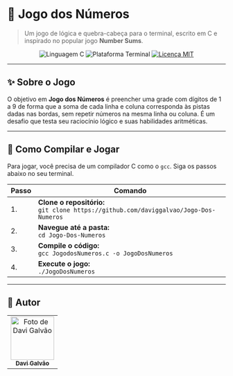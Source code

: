 # 🔢 Jogo dos Números

> Um jogo de lógica e quebra-cabeça para o terminal, escrito em C e inspirado no popular jogo **Number Sums**.

<p align="center">
  <img src="https://img.shields.io/badge/Language-C-blue?style=for-the-badge&logo=c" alt="Linguagem C">
  <img src="https://img.shields.io/badge/Platform-Terminal%20%2F%20CLI-lightgrey?style=for-the-badge&logo=gnometerminal" alt="Plataforma Terminal">
  <a href="https://github.com/daviggalvao/Jogo-Dos-Numeros/blob/main/LICENSE">
    <img src="https://img.shields.io/badge/License-MIT-green?style=for-the-badge" alt="Licença MIT">
  </a>
</p>

---

## ✨ Sobre o Jogo

O objetivo em **Jogo dos Números** é preencher uma grade com dígitos de 1 a 9 de forma que a soma de cada linha e coluna corresponda às pistas dadas nas bordas, sem repetir números na mesma linha ou coluna. É um desafio que testa seu raciocínio lógico e suas habilidades aritméticas.

---

## 🚀 Como Compilar e Jogar

Para jogar, você precisa de um compilador C como o `gcc`. Siga os passos abaixo no seu terminal.

| Passo | Comando                                                                |
| ----- | ---------------------------------------------------------------------- |
| 1.    | **Clone o repositório:**<br>`git clone https://github.com/daviggalvao/Jogo-Dos-Numeros` |
| 2.    | **Navegue até a pasta:**<br>`cd Jogo-Dos-Numeros`                           |
| 3.    | **Compile o código:**<br>`gcc JogodosNumeros.c -o JogoDosNumeros`          |
| 4.    | **Execute o jogo:**<br>`./JogoDosNumeros`                                  |

---

## 👤 Autor

<table>
  <tr>
    <td align="center">
      <a href="https://github.com/daviggalvao">
        <img src="https://github.com/daviggalvao.png?size=100" width="100px;" alt="Foto de Davi Galvão"/>
        <br />
        <sub>
          <b>Davi Galvão</b>
        </sub>
      </a>
    </td>
  </tr>
</table>
